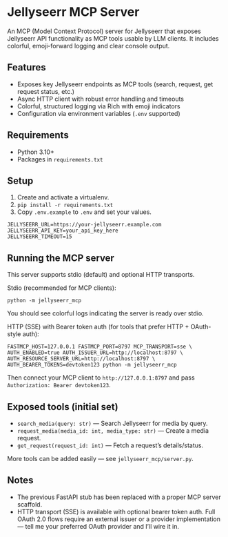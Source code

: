 # Jellyseerr MCP Server

An MCP (Model Context Protocol) server for Jellyseerr that exposes Jellyseerr API functionality as MCP tools usable by LLM clients. It includes colorful, emoji-forward logging and clear console output.

## Features
- Exposes key Jellyseerr endpoints as MCP tools (search, request, get request status, etc.)
- Async HTTP client with robust error handling and timeouts
- Colorful, structured logging via Rich with emoji indicators
- Configuration via environment variables (`.env` supported)

## Requirements
- Python 3.10+
- Packages in `requirements.txt`

## Setup
1. Create and activate a virtualenv.
2. `pip install -r requirements.txt`
3. Copy `.env.example` to `.env` and set your values.

```
JELLYSEERR_URL=https://your-jellyseerr.example.com
JELLYSEERR_API_KEY=your_api_key_here
JELLYSEERR_TIMEOUT=15
```

## Running the MCP server
This server supports stdio (default) and optional HTTP transports.

Stdio (recommended for MCP clients):

```
python -m jellyseerr_mcp
```

You should see colorful logs indicating the server is ready over stdio.

HTTP (SSE) with Bearer token auth (for tools that prefer HTTP + OAuth-style auth):

```
FASTMCP_HOST=127.0.0.1 FASTMCP_PORT=8797 MCP_TRANSPORT=sse \
AUTH_ENABLED=true AUTH_ISSUER_URL=http://localhost:8797 \
AUTH_RESOURCE_SERVER_URL=http://localhost:8797 \
AUTH_BEARER_TOKENS=devtoken123 python -m jellyseerr_mcp
```

Then connect your MCP client to `http://127.0.0.1:8797` and pass `Authorization: Bearer devtoken123`.

## Exposed tools (initial set)
- `search_media(query: str)` — Search Jellyseerr for media by query.
- `request_media(media_id: int, media_type: str)` — Create a media request.
- `get_request(request_id: int)` — Fetch a request’s details/status.

More tools can be added easily — see `jellyseerr_mcp/server.py`.

## Notes
- The previous FastAPI stub has been replaced with a proper MCP server scaffold.
- HTTP transport (SSE) is available with optional bearer token auth. Full OAuth 2.0 flows require an external issuer or a provider implementation — tell me your preferred OAuth provider and I’ll wire it in.
